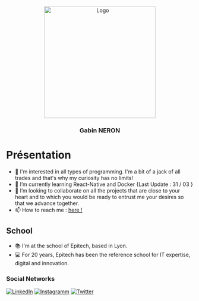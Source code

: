 
<br />
<p align="center">
  <a href="https://www.facebook.com/gabin.neron/">
    <img src="https://scontent-mrs2-1.xx.fbcdn.net/v/t1.6435-9/51604571_1352112598264442_4247617983096029184_n.jpg?_nc_cat=100&ccb=1-3&_nc_sid=174925&_nc_ohc=A7N24DuMxCsAX9Vw543&_nc_ht=scontent-mrs2-1.xx&oh=0eae7031b0f78e478bc6023d037189d3&oe=60899409" alt="Logo" width="300" height="300">
  </a>

  <h3 align="center">Gabin NERON</h3>

</p>

 # Présentation
- 👀  I'm interested in all types of programming. I'm a bit of a jack of all trades and that's why my curiosity has no limits!
- 🌱  I’m currently learning React-Native and Docker {Last Update : 31 / 03 }
- 💞️  I’m looking to collaborate on all the projects that are close to your heart and to which you would be ready to entrust me your desires so that we advance together.
- 📫  How to reach me : [here !][mail-me]

 ## School
- 📚  I'm at the school of Epitech, based in Lyon.
- 💻  For 20 years, Epitech has been the reference school for IT expertise, digital and innovation.

 ### Social Networks
[![LinkedIn][linkedin-shield]][linkedin-url]
[![Instagramm][instagramm-shield]][linkedin-url]
[![Twitter][twitter-shield]][twitter-url]




<!-- MARKDOWN LINKS & IMAGES -->
<!-- https://www.markdownguide.org/basic-syntax/#reference-style-links -->
[linkedin-shield]: https://img.shields.io/badge/-LinkedIn-black.svg?style=for-the-badge&logo=linkedin&colorB=555
[linkedin-url]: https://www.linkedin.com/in/gabinneron/
[instagramm-shield]: https://img.shields.io/badge/-INSTAGRAM-black.svg?style=for-the-badge&logo=instagram&colorB=555
[instagramm-url]: https://www.instagram.com/gabin.2110/
[twitter-shield]: https://img.shields.io/badge/-TWITTER-black.svg?style=for-the-badge&logo=twitter&colorB=555
[twitter-url]: https://twitter.com/MugiwaraNoNeyro
[mail-me]: mailto:gabin.neron@epitech.eu
[product-screenshot]: images/screenshot.png
